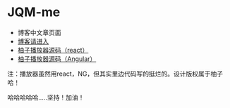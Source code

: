 JQM-me
======

- 博客中文章页面
- [博客请进入](http://www.uselessblog.cn/)
- [柚子播放器源码（react）](https://github.com/ellyliang/JQM-me/tree/gh-pages/newPlayer)
- [柚子播放器源码（Angular）](https://coding.net/u/useLess/p/Angularjs-Player/git)


注：播放器虽然用react，NG，但其实里边代码写的挺烂的。设计版权属于柚子哈！

哈哈哈哈哈.....坚持！加油！
